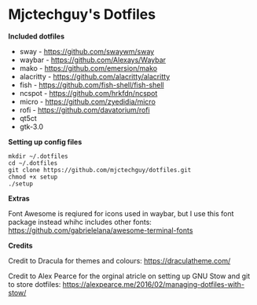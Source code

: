 # Mjctechguy's Dotfiles
**Included dotfiles**
- sway - https://github.com/swaywm/sway
- waybar - https://github.com/Alexays/Waybar
- mako - https://github.com/emersion/mako
- alacritty - https://github.com/alacritty/alacritty
- fish - https://github.com/fish-shell/fish-shell
- ncspot - https://github.com/hrkfdn/ncspot
- micro - https://github.com/zyedidia/micro
- rofi - https://github.com/davatorium/rofi
- qt5ct
- gtk-3.0

**Setting up config files**
```
mkdir ~/.dotfiles
cd ~/.dotfiles
git clone https://github.com/mjctechguy/dotfiles.git
chmod +x setup
./setup
```

**Extras**

Font Awesome is reqiured for icons used in waybar, but I use this font package instead whihc includes other fonts: https://github.com/gabrielelana/awesome-terminal-fonts

**Credits**

Credit to Dracula for themes and colours: https://draculatheme.com/

Credit to Alex Pearce for the orginal atricle on setting up GNU Stow and git to store dotfiles: https://alexpearce.me/2016/02/managing-dotfiles-with-stow/
